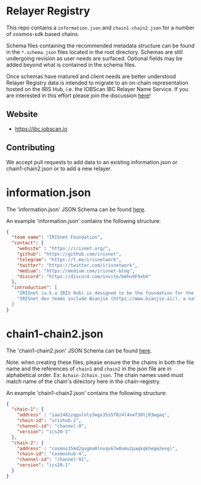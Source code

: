 # Relayer Registry

This repo contains a `information.json` and `chain1-chain2.json` for a number of cosmos-sdk based chains. 

Schema files containing the recommended metadata structure can be found in the `*.schema.json` files located in the root directory. Schemas are still undergoing revision as user needs are surfaced. Optional fields may be added beyond what is contained in the schema files.

Once schemas have matured and client needs are better understood Relayer Registry data is intended to migrate to an on-chain representation hosted on the IRIS Hub, i.e. the IOBScan IBC Relayer Name Service. If you are interested in this effort please join the discussion [here](https://discord.com/invite/bmhu9F9xbX)!

## Website
- https://ibc.iobscan.io

## Contributing

We accept pull requests to add data to an existing information.json or chain1-chain2.json or to add a new relayer.

# information.json

The 'information.json' JSON Schema can be found [here](/information.schema.json).

An example 'information.json' contains the following structure:

```json
{
  "team name": "IRISnet Foundation",
  "contact": {
    "website" : "https://irisnet.org/",
    "github": "https://github.com/irisnet",
    "telegram": "https://t.me/irisnetwork",
    "twitter": "https://twitter.com/irisnetwork",
    "medium": "https://medium.com/irisnet-blog",
    "discord": "https://discord.com/invite/bmhu9F9xbX"
  },
  "introduction": [
    "IRISnet (a.k.a IRIS Hub) is designed to be the foundation for the next generation distributed applications. Built with Cosmos-SDK, IRIS Hub enables cross-chain interoperability through a unified service model, while providing a variety of modules to support DeFi applications.",
    "IRISnet dev teams include Bianjie (https://www.bianjie.ai/), a national award-winning blockchain technology team based in Shanghai, and Tendermint (https://tendermint.com/), the world-famous team that created the Tendermint consensus engine and the Cosmos project."
  ]
}
```

# chain1-chain2.json

The 'chain1-chain2.json' JSON Schema can be found [here](/chain1-chain2.schema.json).

Note: when creating these files, please ensure the the chains in both the file name and the references of `chain1` and `chain2` in the json file are in alphabetical order. Ex: `Achain-Zchain.json`. The chain names used must match name of the chain's directory here in the chain-registry.

An example 'chain1-chain2.json' contains the following structure:

```json
{
  "chain-1": {
    "address" : "iaa148zzqgulnly3wgx35s5f0z4l4vwf30tj03wgaq",
    "chain-id": "irishub-1",
    "channel-id": "channel-0",
    "version": "ics20-1"
  },
  "chain-2": {
    "address" : "cosmos15md2qvgma8lnvqv67w0umu2paqkqkhege2evgl",
    "chain-id": "cosmoshub-4",
    "channel-id": "channel-91",
    "version": "ics20-1"
  }
}
```
